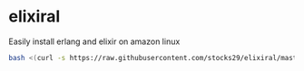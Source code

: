 # elixiral
Easily install erlang and elixir on amazon linux

```bash
bash <(curl -s https://raw.githubusercontent.com/stocks29/elixiral/master/install)
```
